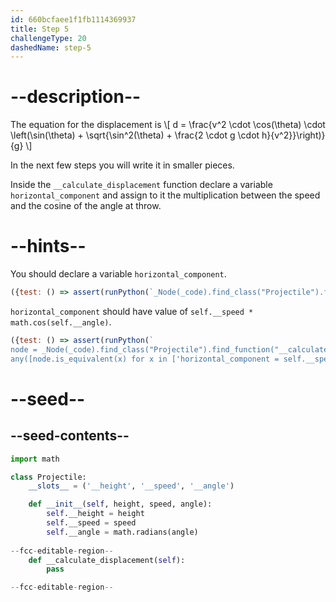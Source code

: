 ```yaml
---
id: 660bcfaee1f1fb1114369937
title: Step 5
challengeType: 20
dashedName: step-5
---
```


# --description--

The equation for the displacement is
\\[ d = \frac{v^2 \cdot \cos(\theta) \cdot \left(\sin(\theta) + \sqrt{\sin^2(\theta) + \frac{2 \cdot g \cdot h}{v^2}}\right)}{g} \\]

In the next few steps you will write it in smaller pieces.

Inside the `__calculate_displacement` function declare a variable `horizontal_component` and assign to it the multiplication between the speed and the cosine of the angle at throw.

# --hints--

You should declare a variable `horizontal_component`.

```js
({test: () => assert(runPython(`_Node(_code).find_class("Projectile").find_function("__calculate_displacement").has_variable('horizontal_component')`))})
```

`horizontal_component` should have value of `self.__speed * math.cos(self.__angle)`.

```js
({test: () => assert(runPython(`
node = _Node(_code).find_class("Projectile").find_function("__calculate_displacement").find_variable('horizontal_component')
any([node.is_equivalent(x) for x in ['horizontal_component = self.__speed * math.cos(self.__angle)', 'horizontal_component = math.cos(self.__angle) * self.__speed']])`))})
```

# --seed--

## --seed-contents--

```py
import math

class Projectile:
    __slots__ = ('__height', '__speed', '__angle')

    def __init__(self, height, speed, angle):
        self.__height = height
        self.__speed = speed
        self.__angle = math.radians(angle)
        
--fcc-editable-region--
    def __calculate_displacement(self):
        pass

--fcc-editable-region--
```
